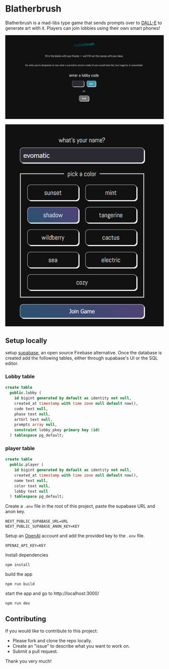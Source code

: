 # Blatherbrush

Blatherbrush is a mad-libs type game that sends prompts over to [DALL-E](https://openai.com/dall-e-2) to generate art with it. Players can join lobbies using their own smart phones!

![Alt text](image.png)

![Alt text](image-1.png)

## Setup locally
setup [supabase](https://supabase.com/), an open source Firebase alternative. Once the database is created add the following tables, either through supabase's UI or the SQL editor.

### Lobby table
```SQL
create table
  public.lobby (
    id bigint generated by default as identity not null,
    created_at timestamp with time zone null default now(),
    code text null,
    phase text null,
    artUrl text null,
    prompts array null,
    constraint lobby_pkey primary key (id)
  ) tablespace pg_default;
```
### player table
```SQL
create table
  public.player (
    id bigint generated by default as identity not null,
    created_at timestamp with time zone null default now(),
    name text null,
    color text null,
    lobby text null
  ) tablespace pg_default;
```
Create a `.env` file in the root of this project, paste the supabase URL and anon key.
```
NEXT_PUBLIC_SUPABASE_URL=URL
NEXT_PUBLIC_SUPABASE_ANON_KEY=KEY
```
Setup an [OpenAI](https://openai.com/) account and add the provided key to the `.env` file.
```
OPENAI_API_KEY=KEY
```

Install dependencies
```
npm install
```
build the app
```
npm run build
```
start the app and go to http://localhost:3000/
```
npm run dev
```
## Contributing
If you would like to contribute to this project:
* Please fork and clone the repo locally.
* Create an "issue" to describe what you want to work on.
* Submit a pull request.

Thank you very much!